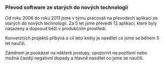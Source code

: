 ### Převod software ze starých do nových technologiíOd roku 2006 do roku 2011 jsme v týmu pracovali na převodech aplikací ze starých do nových technologií. Za 5 let jsme převedli 12 aplikací, které byly nasazeny a doposud běží v produkčním prostředí.Konverzních projektů přibývá a cíl této knihy je nasdílet co jsme se během 5 let naučili.Záměrem je poukázat na některé postupy, upozornit na pozitivní nebo možná častěji negativní dopady a hlavně nasdílet co jsme se naučili.
